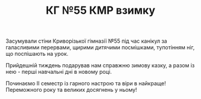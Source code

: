 ﻿---
title: КГ №55 КМР взимку
---

Засумували стіни Криворізької гімназії №55 під час канікул за галасливими перервами, щирими дитячими посмішками, тупотінням ніг, що поспішають на урок.

Прийдешній тиждень подарував нам справжню зимову казку, а разом із нею - перші навчальні дні в новому році.

Починаємо ІІ семестр із гарного настрою та віри в найкраще! Переможного року та великих досягнень у ньому!

<youtube id="7-DfrMISSUc" />
